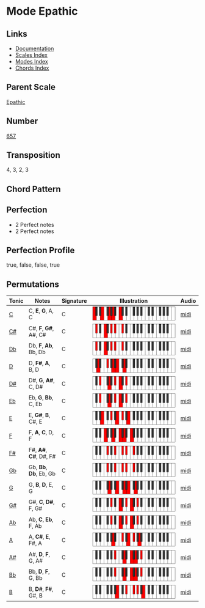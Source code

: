 # Mode Epathic

## Links

- [Documentation](README.md)
- [Scales Index](Scales.md)
- [Modes Index](Modes.md)
- [Chords Index](Chords.md)

## Parent Scale

[Epathic](ScaleEpathic.md)

## Number

[657](https://ianring.com/musictheory/scales/657)

## Transposition

4, 3, 2, 3

## Chord Pattern



## Perfection

- 2 Perfect notes
- 2 Perfect notes

## Perfection Profile

true, false, false, true

## Permutations

| Tonic | Notes | Signature | Illustration | Audio |
|-------|-------|-----------|--------------|-------|
| [C](ModeCNaturalEpathic.md) | C, **E**, **G**, A, C | C | ![CNaturalEpathic](ModeCNaturalEpathic.png) | [midi](https://github.com/edipermadi/music/blob/main/docs/ModeCNaturalEpathic.mid?raw=true) |
| [C#](ModeCSharpEpathic.md) | C#, **F**, **G#**, A#, C# | C | ![CSharpEpathic](ModeCSharpEpathic.png) | [midi](https://github.com/edipermadi/music/blob/main/docs/ModeCSharpEpathic.mid?raw=true) |
| [Db](ModeDFlatEpathic.md) | Db, **F**, **Ab**, Bb, Db | C | ![DFlatEpathic](ModeDFlatEpathic.png) | [midi](https://github.com/edipermadi/music/blob/main/docs/ModeDFlatEpathic.mid?raw=true) |
| [D](ModeDNaturalEpathic.md) | D, **F#**, **A**, B, D | C | ![DNaturalEpathic](ModeDNaturalEpathic.png) | [midi](https://github.com/edipermadi/music/blob/main/docs/ModeDNaturalEpathic.mid?raw=true) |
| [D#](ModeDSharpEpathic.md) | D#, **G**, **A#**, C, D# | C | ![DSharpEpathic](ModeDSharpEpathic.png) | [midi](https://github.com/edipermadi/music/blob/main/docs/ModeDSharpEpathic.mid?raw=true) |
| [Eb](ModeEFlatEpathic.md) | Eb, **G**, **Bb**, C, Eb | C | ![EFlatEpathic](ModeEFlatEpathic.png) | [midi](https://github.com/edipermadi/music/blob/main/docs/ModeEFlatEpathic.mid?raw=true) |
| [E](ModeENaturalEpathic.md) | E, **G#**, **B**, C#, E | C | ![ENaturalEpathic](ModeENaturalEpathic.png) | [midi](https://github.com/edipermadi/music/blob/main/docs/ModeENaturalEpathic.mid?raw=true) |
| [F](ModeFNaturalEpathic.md) | F, **A**, **C**, D, F | C | ![FNaturalEpathic](ModeFNaturalEpathic.png) | [midi](https://github.com/edipermadi/music/blob/main/docs/ModeFNaturalEpathic.mid?raw=true) |
| [F#](ModeFSharpEpathic.md) | F#, **A#**, **C#**, D#, F# | C | ![FSharpEpathic](ModeFSharpEpathic.png) | [midi](https://github.com/edipermadi/music/blob/main/docs/ModeFSharpEpathic.mid?raw=true) |
| [Gb](ModeGFlatEpathic.md) | Gb, **Bb**, **Db**, Eb, Gb | C | ![GFlatEpathic](ModeGFlatEpathic.png) | [midi](https://github.com/edipermadi/music/blob/main/docs/ModeGFlatEpathic.mid?raw=true) |
| [G](ModeGNaturalEpathic.md) | G, **B**, **D**, E, G | C | ![GNaturalEpathic](ModeGNaturalEpathic.png) | [midi](https://github.com/edipermadi/music/blob/main/docs/ModeGNaturalEpathic.mid?raw=true) |
| [G#](ModeGSharpEpathic.md) | G#, **C**, **D#**, F, G# | C | ![GSharpEpathic](ModeGSharpEpathic.png) | [midi](https://github.com/edipermadi/music/blob/main/docs/ModeGSharpEpathic.mid?raw=true) |
| [Ab](ModeAFlatEpathic.md) | Ab, **C**, **Eb**, F, Ab | C | ![AFlatEpathic](ModeAFlatEpathic.png) | [midi](https://github.com/edipermadi/music/blob/main/docs/ModeAFlatEpathic.mid?raw=true) |
| [A](ModeANaturalEpathic.md) | A, **C#**, **E**, F#, A | C | ![ANaturalEpathic](ModeANaturalEpathic.png) | [midi](https://github.com/edipermadi/music/blob/main/docs/ModeANaturalEpathic.mid?raw=true) |
| [A#](ModeASharpEpathic.md) | A#, **D**, **F**, G, A# | C | ![ASharpEpathic](ModeASharpEpathic.png) | [midi](https://github.com/edipermadi/music/blob/main/docs/ModeASharpEpathic.mid?raw=true) |
| [Bb](ModeBFlatEpathic.md) | Bb, **D**, **F**, G, Bb | C | ![BFlatEpathic](ModeBFlatEpathic.png) | [midi](https://github.com/edipermadi/music/blob/main/docs/ModeBFlatEpathic.mid?raw=true) |
| [B](ModeBNaturalEpathic.md) | B, **D#**, **F#**, G#, B | C | ![BNaturalEpathic](ModeBNaturalEpathic.png) | [midi](https://github.com/edipermadi/music/blob/main/docs/ModeBNaturalEpathic.mid?raw=true) |
